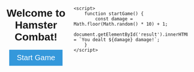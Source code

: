 <!DOCTYPE html>
<html lang="en">
<head>
    <meta charset="UTF-8">
    <meta name="viewport" content="width=device-width, initial-scale=1.0">
    <title>Telegram Web Game</title>
    <style>
        body {
            font-family: Arial, sans-serif;
            display: flex;
            justify-content: center;
            align-items: center;
            height: 100vh;
            margin: 0;
        }
        .game {
            text-align: center;
        }
        .btn {
            padding: 10px 20px;
            background-color: #3498db;
            color: white;
            border: none;
            cursor: pointer;
            font-size: 20px;
        }
        .btn:hover {
            background-color: #2980b9;
        }
    </style>
</head>
<body>
    <div class="game">
        <h1>Welcome to Hamster Combat!</h1>
        <button class="btn" onclick="startGame()">Start Game</button>
        <div id="result"></div>
    </div>

    <script>
        function startGame() {
            const damage = Math.floor(Math.random() * 10) + 1;
            document.getElementById('result').innerHTML = `You dealt ${damage} damage!`;
        }
    </script>
</body>
</html>
